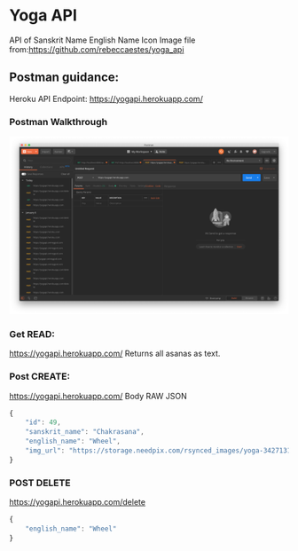 # Yoga API
API of
Sanskrit Name
English Name
Icon Image file from:https://github.com/rebeccaestes/yoga_api


## Postman guidance:
Heroku API Endpoint:
https://yogapi.herokuapp.com/

### Postman Walkthrough

[![YouTubePostman](./PostmanYogAPI-Heroku.png)](https://youtu.be/Dyk5ZPxNk_A "Yogapi on Heroku")

### Get READ:
https://yogapi.herokuapp.com/
Returns all asanas as text.

### Post CREATE:
https://yogapi.herokuapp.com/
Body RAW JSON
```javascript
{
    "id": 49,
    "sanskrit_name": "Chakrasana",
    "english_name": "Wheel",
    "img_url": "https://storage.needpix.com/rsynced_images/yoga-3427131_1280.png"
}
```

### POST DELETE
https://yogapi.herokuapp.com/delete
```javascript
{
    "english_name": "Wheel"
}
```



